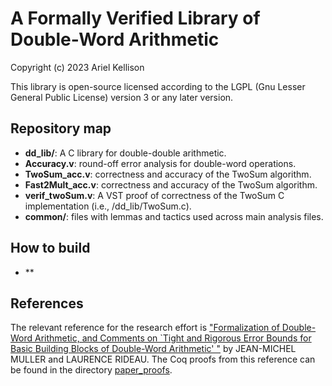 # A Formally Verified Library of Double-Word Arithmetic
Copyright (c) 2023 Ariel Kellison

This library is open-source licensed according to the LGPL (Gnu Lesser General
Public License) version 3 or any later version.

## Repository map

- **dd_lib/**: A C library for double-double arithmetic.
- **Accuracy.v**: round-off error analysis for double-word operations.
- **TwoSum_acc.v**: correctness and accuracy of the TwoSum algorithm.
- **Fast2Mult_acc.v**: correctness and accuracy of the TwoSum algorithm.
- **verif_twoSum.v**: A VST proof of correctness of the TwoSum C implementation (i.e., /dd_lib/TwoSum.c). 
- **common/**: files with lemmas and tactics used across main analysis files.

## How to build 
- ** 

## References
The relevant reference for the research effort is ["Formalization of Double-Word Arithmetic, and Comments
on `Tight and Rigorous Error Bounds for Basic Building
Blocks of Double-Word Arithmetic' "](https://dl-acm-org.proxy.library.cornell.edu/doi/pdf/10.1145/3484514) by JEAN-MICHEL MULLER and LAURENCE RIDEAU. The Coq proofs from this reference can be found in the directory [paper_proofs](https://github.com/VeriNum/double-double/tree/main/paper_proofs). 
